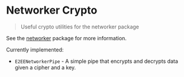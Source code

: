 # Networker Crypto

> Useful crypto utilities for the networker package

See the [networker](../networker) package for more information.

Currently implemented:

- `E2EENetworkerPipe` - A simple pipe that encrypts and decrypts data given a cipher and a key.
